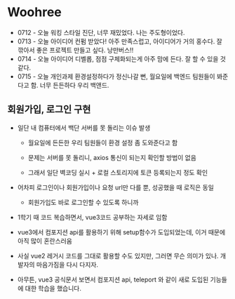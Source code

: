 # Woohree

- 0712 - 오늘 워킹 스타일 진단, 너무 재밌었다. 나는 주도형이었다.
- 0713 - 오늘 아이디어 컨펌 받았다! 아주 만족스럽고, 아이디어가 거의 홍수다. 잘 깎아서 좋은 프로젝트 만들고 싶다. 낭만버스!!
- 0714 - 오늘 아이디어 디벨롭, 점점 구체화되는게 아주 맘에 든다. 잘 할 수 있을 것 같다.
- 0715 - 오늘 개인과제 환경설정하다가 정신나갈 뻔, 월요일에 백엔드 팀원들이 봐준다고 함. 너무 든든하다 우리 백앤드.



## 회원가입, 로그인 구현

- 일단 내 컴퓨터에서 백단 서버를 못 돌리는 이슈 발생
  
  - 월요일에 든든한 우리 팀원들이 환경 설정 좀 도와준다고 함
  
  - 문제는 서버를 못 돌리니, axios 통신이 되는지 확인할 방법이 없음
  
  - 그래서 일단 벽코딩 실시 + 로컬 스토리지에 토큰 등록되는지 정도 확인

- 어차피 로그인이나 회원가입이나 요청 url만 다를 뿐, 성공했을 때 로직은 동일
  
  - 회원가입도 바로 로그인할 수 있도록 하니까

- 1학기 때 코드 복습하면서, vue3코드 공부하는 자세로 임함

- vue3에서 컴포지션 api를 활용하기 위해 setup함수가 도입되었는데, 이거 때문에 아직 많이 혼란스러움

- 사실 vue2 레거시 코드를 그대로 활용할 수도 있지만, 그러면 무슨 의미가 있나. 개발자의 마음가짐을 다시 다지자.

- 아무튼, vue3 공식문서 보면서 컴포지션 api, teleport 와 같이 새로 도입된 기능들에 대한 학습을 했습니다.